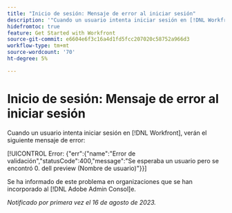 ```yaml
---
title: "Inicio de sesión: Mensaje de error al iniciar sesión"
description: '"Cuando un usuario intenta iniciar sesión en [!DNL Workfront], verán un mensaje de error".'
hidefromtoc: true
feature: Get Started with Workfront
source-git-commit: e6604e6f3c16a4d1fd5fcc207020c58752a966d3
workflow-type: tm+mt
source-wordcount: '70'
ht-degree: 5%

---
```



# Inicio de sesión: Mensaje de error al iniciar sesión

Cuando un usuario intenta iniciar sesión en [!DNL Workfront], verán el siguiente mensaje de error:

[!UICONTROL Error: {&quot;err&quot;:{&quot;name&quot;:&quot;Error de validación&quot;,&quot;statusCode&quot;:400,&quot;message&quot;:&quot;Se esperaba un usuario pero se encontró 0. dell preview (Nombre de usuario)&quot;}}]

Se ha informado de este problema en organizaciones que se han incorporado al [!DNL Adobe Admin Consol]e.

_Notificado por primera vez el 16 de agosto de 2023._
